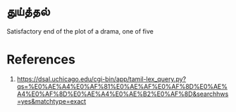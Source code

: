 # துய்த்தல்
Satisfactory end of the plot of a drama, one of five


# References
1. https://dsal.uchicago.edu/cgi-bin/app/tamil-lex_query.py?qs=%E0%AE%A4%E0%AF%81%E0%AE%AF%E0%AF%8D%E0%AE%A4%E0%AF%8D%E0%AE%A4%E0%AE%B2%E0%AF%8D&searchhws=yes&matchtype=exact
